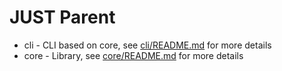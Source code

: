 JUST Parent
===========
* cli - CLI based on core, see [cli/README.md](cli/README.md) for more details
* core - Library, see [core/README.md](core/README.md) for more details
